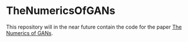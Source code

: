 # TheNumericsOfGANs
This repository will in the near future contain the code for the paper [The Numerics of GANs](https://arxiv.org/abs/1705.10461).
